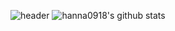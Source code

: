 ![header](https://capsule-render.vercel.app/api?type=rounded&color=8977AD&section=header&text=hanna's%20github&fontColor=ffffff)
![hanna0918's github stats](https://github-readme-stats.vercel.app/api?username=hanna0918&show_icons=true)

<!--
**hanna0918/hanna0918** is a ✨ _special_ ✨ repository because its `README.md` (this file) appears on your GitHub profile.

Here are some ideas to get you started:

- 🔭 I’m currently working on ...
- 🌱 I’m currently learning ...
- 👯 I’m looking to collaborate on ...
- 🤔 I’m looking for help with ...
- 💬 Ask me about ...
- 📫 How to reach me: ...
- 😄 Pronouns: ...
- ⚡ Fun fact: ...
-->
